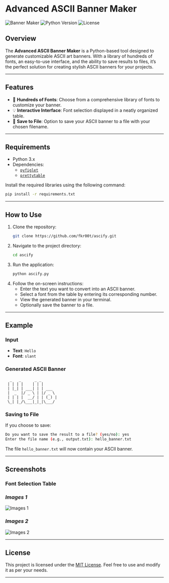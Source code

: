 
# **Advanced ASCII Banner Maker**

![Banner Maker](https://img.shields.io/badge/ASCII-BannerMaker-blue?style=flat-square)
![Python Version](https://img.shields.io/badge/Python-3.x-green?style=flat-square)
![License](https://img.shields.io/github/license/fkr00t/ascify?style=flat-square)

## **Overview**
The **Advanced ASCII Banner Maker** is a Python-based tool designed to generate customizable ASCII art banners. With a library of hundreds of fonts, an easy-to-use interface, and the ability to save results to files, it’s the perfect solution for creating stylish ASCII banners for your projects.

---

## **Features**
- 🚀 **Hundreds of Fonts**: Choose from a comprehensive library of fonts to customize your banner.
- 💡 **Interactive Interface**: Font selection displayed in a neatly organized table.
- 📝 **Save to File**: Option to save your ASCII banner to a file with your chosen filename.

---

## **Requirements**
- Python 3.x
- Dependencies:
  - [`pyfiglet`](https://pypi.org/project/pyfiglet/)
  - [`prettytable`](https://pypi.org/project/prettytable/)

Install the required libraries using the following command:
```bash
pip install -r requirements.txt
```

---

## **How to Use**
1. Clone the repository:
   ```bash
   git clone https://github.com/fkr00t/ascify.git
   ```
2. Navigate to the project directory:
   ```bash
   cd ascify
   ```
3. Run the application:
   ```bash
   python ascify.py
   ```
4. Follow the on-screen instructions:
   - Enter the text you want to convert into an ASCII banner.
   - Select a font from the table by entering its corresponding number.
   - View the generated banner in your terminal.
   - Optionally save the banner to a file.

---

## **Example**
### **Input**
- **Text**: `Hello`
- **Font**: `slant`

### **Generated ASCII Banner**
```
  _   _      _ _
 | | | |    | | |
 | |_| | ___| | | ___
 |  _  |/ _ \ | |/ _ \
 | | | |  __/ | | (_) |
 \_| |_/\___|_|_|\___/
```

### **Saving to File**
If you choose to save:
```bash
Do you want to save the result to a file? (yes/no): yes
Enter the file name (e.g., output.txt): hello_banner.txt
```
The file `hello_banner.txt` will now contain your ASCII banner.

---

## **Screenshots**
### **Font Selection Table**
### ***Images 1***
![Images 1](https://github.com/user-attachments/assets/88b64c1c-660e-4845-a92a-d2a23a74fac8)

### ***Images 2***
![Images 2](https://github.com/user-attachments/assets/3d9b8e0a-7ec5-4f63-8874-7fa812095b8e)

---
## **License**
This project is licensed under the [MIT License](LICENSE). Feel free to use and modify it as per your needs.

---
